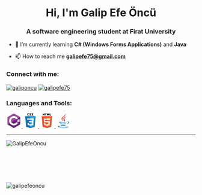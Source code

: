 <h1 align="center">Hi, I'm Galip Efe Öncü</h1>
<h3 align="center">A software engineering student at Firat University</h3>

- 🌱 I’m currently learning **C# (Windows Forms Applications)** and **Java**

- 📫 How to reach me **galipefe75@gmail.com**

<h3 align="left">Connect with me:</h3>
<p align="left">
<a href="https://linkedin.com/in/galiponcu" target="blank"><img align="center" src="https://raw.githubusercontent.com/rahuldkjain/github-profile-readme-generator/master/src/images/icons/Social/linked-in-alt.svg" alt="galiponcu" height="30" width="40" /></a>
<a href="https://instagram.com/galipefe75" target="blank"><img align="center" src="https://raw.githubusercontent.com/rahuldkjain/github-profile-readme-generator/master/src/images/icons/Social/instagram.svg" alt="galipefe75" height="30" width="40" /></a>
</p>

<h3 align="left">Languages and Tools:</h3>
<p align="left"> <a href="https://www.w3schools.com/cs/" target="_blank" rel="noreferrer"> <img src="https://raw.githubusercontent.com/devicons/devicon/master/icons/csharp/csharp-original.svg" alt="csharp" width="40" height="40"/> </a> <a href="https://www.w3schools.com/css/" target="_blank" rel="noreferrer"> <img src="https://raw.githubusercontent.com/devicons/devicon/master/icons/css3/css3-original-wordmark.svg" alt="css3" width="40" height="40"/> </a> <a href="https://www.w3.org/html/" target="_blank" rel="noreferrer"> <img src="https://raw.githubusercontent.com/devicons/devicon/master/icons/html5/html5-original-wordmark.svg" alt="html5" width="40" height="40"/> </a> <a href="https://www.java.com" target="_blank" rel="noreferrer"> <img src="https://raw.githubusercontent.com/devicons/devicon/master/icons/java/java-original.svg" alt="java" width="40" height="40"/> </a> </p>


<hr> <p><img align="left" src="https://github-readme-stats.vercel.app/api/top-langs/?username=galipefeoncu&layout=compact&langs_count=10" alt="GalipEfeOncu"></p> <br>

<br><br><br><br><p align="left"> <img src="https://komarev.com/ghpvc/?username=galipefeoncu&label=Profile%20views&color=0e75b6&style=flat" alt="galipefeoncu" /> </p>


